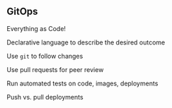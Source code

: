 ## GitOps

Everything as Code!

Declarative language to describe the desired outcome

Use `git` to follow changes

Use pull requests for peer review

Run automated tests on code, images, deployments

Push vs. pull deployments